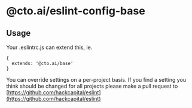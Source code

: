 # @cto.ai/eslint-config-base

## Usage

Your .eslintrc.js can extend this, ie.
```
{
  extends: '@cto.ai/base'
}
```

You can override settings on a per-project basis. If you find a setting you think should be changed for all projects please make a pull request to [https://github.com/hackcapital/eslint](https://github.com/hackcapital/eslint)